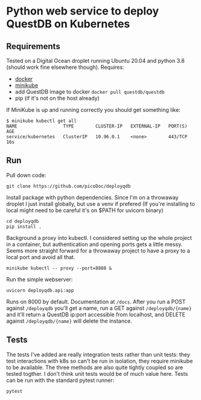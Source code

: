 # Python web service to deploy QuestDB on Kubernetes

## Requirements

Tested on a Digital Ocean droplet running Ubuntu 20.04 and python 3.8 (should work fine elsewhere though). Requires:

* [docker](https://www.digitalocean.com/community/tutorials/how-to-install-and-use-docker-on-ubuntu-20-04)
* [minikube](https://minikube.sigs.k8s.io/docs/start/)
* add QuestDB image to docker `docker pull questdb/questdb`
* pip (if it's not on the host already)

If MiniKube is up and running correctly you should get something like:

```
$ minikube kubectl get all
NAME                 TYPE        CLUSTER-IP   EXTERNAL-IP   PORT(S)   AGE
service/kubernetes   ClusterIP   10.96.0.1    <none>        443/TCP   16s
```

## Run

Pull down code:

```
git clone https://github.com/picoDoc/deployqdb
```

Install package with python dependencies.  Since I'm on a throwaway droplet I just install globally, but use a venv if prefered (If you're installing to local might need to be careful it's on $PATH for uvicorn binary)

```
cd deployqdb
pip install .
```

Background a proxy into kubectl.  I considered setting up the whole project in a container, but authentication and opening ports gets a little messy.  Seems more straight forward for a throwaway project to have a proxy to a local port and avoid all that.

```
minikube kubectl -- proxy --port=8888 &
```

Run the simple webserver:

```
uvicorn deployqdb.api:app
```

Runs on 8000 by default.  Documentation at `/docs`.  After you run a POST against `/deployqdb` you'll get a name, run a GET against `/deployqdb/{name}` and it'll return a QuestDB ip:port accessible from localhost, and DELETE against `/deployqdb/{name}` will delete the instance.

## Tests

The tests I've added are really integration tests rather than unit tests: they test interactions with k8s so can't be run in isolation, they require minikube to be available.  The three methods are also quite tightly coupled so are tested togther.  I don't think unit tests would be of much value here. Tests can be run with the standard pytest runner:

```
pytest
```
